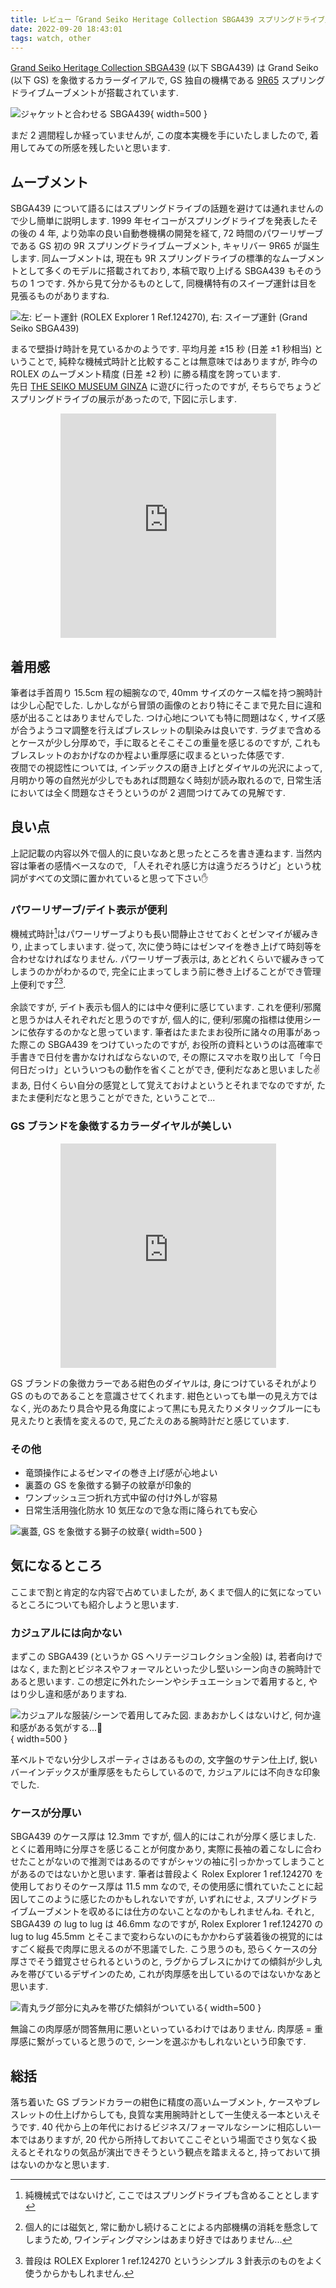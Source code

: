 ```yaml
---
title: レビュー「Grand Seiko Heritage Collection SBGA439 スプリングドライブ」
date: 2022-09-20 18:43:01
tags: watch, other
---
```


[Grand Seiko Heritage Collection SBGA439](https://www.grand-seiko.com/jp-ja/collections/sbga439)
(以下 SBGA439) は Grand Seiko (以下 GS) を象徴するカラーダイアルで,
GS 独自の機構である [9R65](https://www.grand-seiko.com/jp-ja/collections/movement/springdrive/9r65)
スプリングドライブムーブメントが搭載されています.

![ジャケットと合わせる SBGA439](./jucket_listshot_sbga439.jpg){ width=500 }

まだ 2 週間程しか経っていませんが,
この度本実機を手にいたしましたので,
着用してみての所感を残したいと思います.


<!--more-->

## ムーブメント

SBGA439 について語るにはスプリングドライブの話題を避けては通れませんので少し簡単に説明します.
1999 年セイコーがスプリングドライブを発表したその後の 4 年, より効率の良い自動巻機構の開発を経て,
72 時間のパワーリザーブである GS 初の 9R スプリングドライブムーブメント, キャリバー 9R65 が誕生します.
同ムーブメントは, 現在も 9R スプリングドライブの標準的なムーブメントとして多くのモデルに搭載されており,
本稿で取り上げる SBGA439 もそのうちの 1 つです.
外から見て分かるものとして, 同機構特有のスイープ運針は目を見張るものがありますね.

![左: ビート運針 (ROLEX Explorer 1 Ref.124270), 右: スイープ運針 (Grand Seiko SBGA439)](./movements_diff.gif)

まるで壁掛け時計を見ているかのようです.
平均月差 $\pm 15$ 秒 (日差 $\pm 1$ 秒相当) ということで,
純粋な機械式時計と比較することは無意味ではありますが,
昨今の ROLEX のムーブメント精度 (日差 $\pm 2$ 秒) に勝る精度を誇っています.
<br>
先日 [THE SEIKO MUSEUM GINZA](https://museum.seiko.co.jp/) に遊びに行ったのですが,
そちらでちょうどスプリングドライブの展示があったので, 下図に示します.

<div style="text-align:center;margin-top:5px;">
<iframe src="https://assets.pinterest.com/ext/embed.html?id=314477986493078644" height="359" width="345" frameborder="0" scrolling="no" ></iframe>
</div>

## 着用感

筆者は手首周り 15.5cm 程の細腕なので,
40mm サイズのケース幅を持つ腕時計は少し心配でした.
しかしながら冒頭の画像のとおり特にそこまで見た目に違和感が出ることはありませんでした.
つけ心地についても特に問題はなく, サイズ感が合うようコマ調整を行えばブレスレットの馴染みは良いです.
ラグまで含めるとケースが少し分厚めで，手に取るとそこそこの重量を感じるのですが,
これもブレスレットのおかげなのか程よい重厚感に収まるといった体感です.
<br>
夜間での視認性については,
インデックスの磨き上げとダイヤルの光沢によって,
月明かり等の自然光が少しでもあれば問題なく時刻が読み取れるので, 日常生活においては全く問題なさそうというのが
2 週間つけてみての見解です.

## 良い点

上記記載の内容以外で個人的に良いなあと思ったところを書き連ねます.
当然内容は筆者の感情ベースなので,
「人それぞれ感じ方は違うだろうけど」という枕詞がすべての文頭に置かれていると思って下さい:raised_hand:

### パワーリザーブ/デイト表示が便利

機械式時計[^1]はパワーリザーブよりも長い間静止させておくとゼンマイが緩みきり, 
止まってしまいます. 従って, 次に使う時にはゼンマイを巻き上げて時刻等を合わせなければなりません.
パワーリザーブ表示は, あとどれくらいで緩みきってしまうのかがわかるので,
完全に止まってしまう前に巻き上げることができ管理上便利です[^2][^3].
<br><br>
余談ですが, デイト表示も個人的には中々便利に感じています.
これを便利/邪魔と思うかは人それぞれだと思うのですが,
個人的に, 便利/邪魔の指標は使用シーンに依存するのかなと思っています.
筆者はたまたまお役所に諸々の用事があった際この SBGA439 をつけていったのですが,
お役所の資料というのは高確率で手書きで日付を書かなければならないので,
その際にスマホを取り出して「今日何日だっけ」といういつもの動作を省くことができ,
便利だなあと思いました:v:
<br>
まあ, 日付くらい自分の感覚として覚えておけよというとそれまでなのですが,
たまたま便利だなと思うことができた, ということで...

### GS ブランドを象徴するカラーダイヤルが美しい

<div style="text-align:center;">
<iframe src="https://assets.pinterest.com/ext/embed.html?id=314477986493078742" height="359" width="345" frameborder="0" scrolling="no" ></iframe>
</div>


GS ブランドの象徴カラーである紺色のダイヤルは,
身につけているそれがより GS のものであることを意識させてくれます.
紺色といっても単一の見え方ではなく,
光のあたり具合や見る角度によって黒にも見えたりメタリックブルーにも見えたりと表情を変えるので,
見ごたえのある腕時計だと感じています.

### その他

- 竜頭操作によるゼンマイの巻き上げ感が心地よい
- 裏蓋の GS を象徴する獅子の紋章が印象的
- ワンプッシュ三つ折れ方式中留の付け外しが容易
- 日常生活用強化防水 10 気圧なので急な雨に降られても安心

![裏蓋, GS を象徴する獅子の紋章](./urabuta_sbga439.jpg){ width=500 }

## 気になるところ

ここまで割と肯定的な内容で占めていましたが,
あくまで個人的に気になっているところについても紹介しようと思います.

### カジュアルには向かない

まずこの SBGA439 (というか GS ヘリテージコレクション全般) は,
若者向けではなく,
また割とビジネスやフォーマルといった少し堅いシーン向きの腕時計であると思います.
この想定に外れたシーンやシチュエーションで着用すると, やはり少し違和感がありますね.

![カジュアルな服装/シーンで着用してみた図. まあおかしくはないけど, 何か違和感がある気がする...🤔](./casual_sbga439.jpg){ width=500 }

革ベルトでない分少しスポーティさはあるものの,
文字盤のサテン仕上げ, 鋭いバーインデックスが重厚感をもたらしているので,
カジュアルには不向きな印象でした.

### ケースが分厚い

SBGA439 のケース厚は 12.3mm ですが, 個人的にはこれが分厚く感じました.
とくに着用時に分厚さを感じることが何度かあり, 
実際に長袖の着こなしに合わせたことがないので推測ではあるのですがシャツの袖に引っかかってしまうことがあるのではないかと思います.
筆者は普段よく Rolex Explorer 1 ref.124270 を使用しておりそのケース厚は 11.5 mm なので,
その使用感に慣れていたことに起因してこのように感じたのかもしれないですが,
いずれにせよ,
スプリングドライブムーブメントを収めるには仕方のないことなのかもしれませんね.
それと, SBGA439 の lug to lug は 46.6mm なのですが,
Rolex Explorer 1 ref.124270 の lug to lug 45.5mm
とそこまで変わらないのにもかかわらず装着後の視覚的にはすごく縦長で肉厚に思えるのが不思議でした.
こう思うのも,
恐らくケースの分厚さでそう錯覚させられるというのと,
ラグからブレスにかけての傾斜が少し丸みを帯びているデザインのため,
これが肉厚感を出しているのではないかなあと思います.

![青丸ラグ部分に丸みを帯びた傾斜がついている](./lug_point.jpg){ width=500 }

無論この肉厚感が問答無用に悪いといっているわけではありません.
肉厚感 $=$ 重厚感に繋がっていると思うので, シーンを選ぶかもしれないという印象です.

## 総括

落ち着いた GS ブランドカラーの紺色に精度の高いムーブメント,
ケースやブレスレットの仕上げからしても, 良質な実用腕時計として一生使える一本といえそうです.
40 代から上の年代におけるビジネス/フォーマルなシーンに相応しい一本ではありますが,
20 代から所持しておいてここぞという場面でさり気なく扱えるとそれなりの気品が演出できそうという観点を踏まえると,
持っておいて損はないのかなと思います.

[^1]: 純機械式ではないけど, ここではスプリングドライブも含めることとします
[^2]: 個人的には磁気と, 常に動かし続けることによる内部機構の消耗を懸念してしまうため, ワインディングマシンはあまり好きではありません...
[^3]: 普段は ROLEX Explorer 1 ref.124270 というシンプル 3 針表示のものをよく使うからかもしれません.

